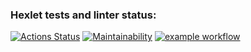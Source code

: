 ### Hexlet tests and linter status:
[![Actions Status](https://github.com/linoleum-js/frontend-project-lvl1/workflows/hexlet-check/badge.svg)](https://github.com/linoleum-js/frontend-project-lvl1/actions)
[![Maintainability](https://api.codeclimate.com/v1/badges/a99a88d28ad37a79dbf6/maintainability)](https://codeclimate.com/github/codeclimate/codeclimate/maintainability)
[![example workflow](https://github.com/linoleum-js/frontend-project-lvl1/workflows/github-actions-demo/badge.svg)](https://github.com/linoleum-js/frontend-project-lvl1/actions)